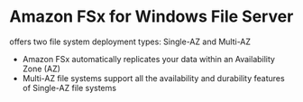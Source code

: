 # Amazon FSx for Windows File Server

offers two file system deployment types: Single-AZ and Multi-AZ
- Amazon FSx automatically replicates your data within an Availability Zone (AZ) 
- Multi-AZ file systems support all the availability and durability features of Single-AZ file systems